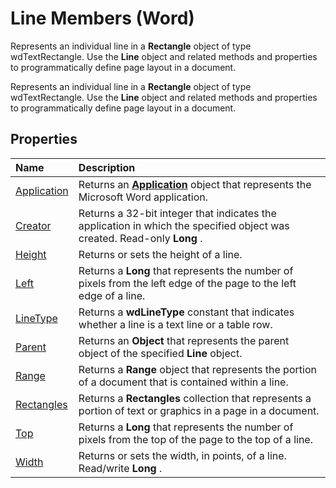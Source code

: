 
# Line Members (Word)
Represents an individual line in a **Rectangle** object of type wdTextRectangle. Use the **Line** object and related methods and properties to programmatically define page layout in a document.

Represents an individual line in a **Rectangle** object of type wdTextRectangle. Use the **Line** object and related methods and properties to programmatically define page layout in a document.


## Properties



|**Name**|**Description**|
|:-----|:-----|
|[Application](b102c3c8-d569-aea4-7779-f34dce0abf9b.md)|Returns an  **[Application](d1cf6f8f-4e88-bf01-93b4-90a83f79cb44.md)** object that represents the Microsoft Word application.|
|[Creator](ebca9236-4623-7ecf-229e-917e3a024b0a.md)|Returns a 32-bit integer that indicates the application in which the specified object was created. Read-only  **Long** .|
|[Height](da85e2f8-b3d4-bb64-9459-3adf07e456b3.md)|Returns or sets the height of a line.|
|[Left](6fdaf53f-be14-2718-146a-4a4116c378c5.md)|Returns a  **Long** that represents the number of pixels from the left edge of the page to the left edge of a line.|
|[LineType](06f821b6-c296-8355-b20d-c8f003a29ead.md)|Returns a  **wdLineType** constant that indicates whether a line is a text line or a table row.|
|[Parent](da268f46-4f2a-b5fd-38c7-6d9b3ee5b901.md)|Returns an  **Object** that represents the parent object of the specified **Line** object.|
|[Range](46a36016-d5b0-0ef0-3e5c-ff38e7be510c.md)|Returns a  **Range** object that represents the portion of a document that is contained within a line.|
|[Rectangles](2cc7988f-de81-5461-5fd0-a0ce29fdadaa.md)|Returns a  **Rectangles** collection that represents a portion of text or graphics in a page in a document.|
|[Top](35015e98-ff91-f24e-56c4-d005f56c5c2e.md)|Returns a  **Long** that represents the number of pixels from the top of the page to the top of a line.|
|[Width](00aac43b-9638-808e-f203-6021f833ffcb.md)|Returns or sets the width, in points, of a line. Read/write  **Long** .|
